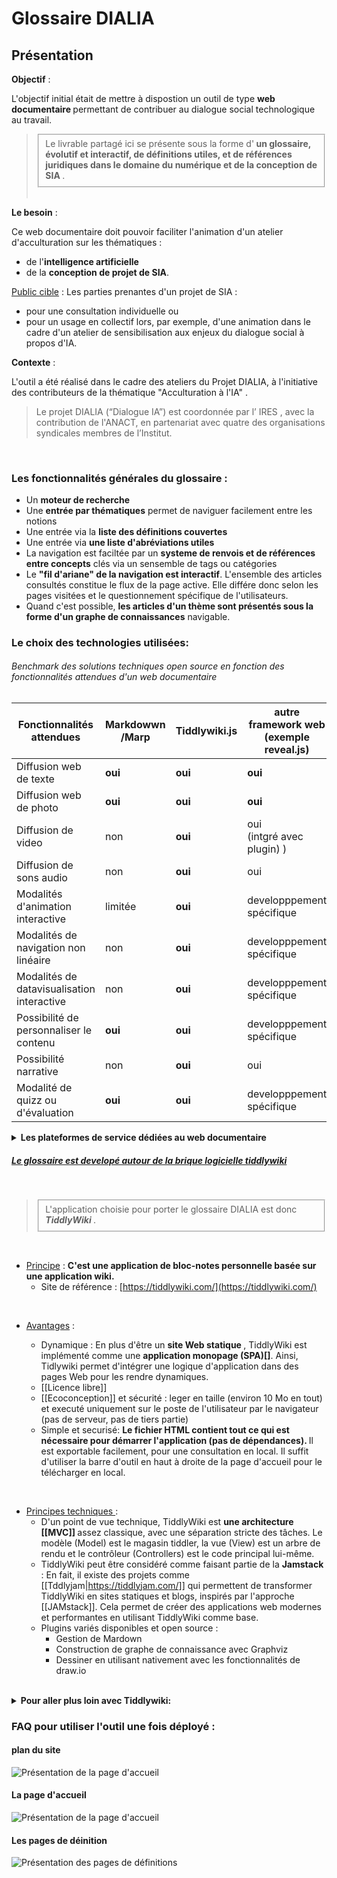 # Glossaire DIALIA

## Présentation

**Objectif** :

L'objectif initial était de mettre à dispostion un outil de type <strong> web documentaire </strong> permettant de contribuer au dialogue social technologique au travail.

> <fieldset>
> Le livrable partagé ici se présente sous la forme d'<strong> un glossaire, évolutif et interactif, de définitions utiles, et de références juridiques dans le domaine du numérique et de la conception de SIA </strong>.  
> </fieldset>
> <br>

**Le besoin** :

Ce web documentaire doit pouvoir faciliter l'animation d'un atelier d'acculturation sur les thématiques :

- de l'<strong>intelligence artificielle</strong>
- de la <strong>conception de projet de SIA</strong>.

<u>Public cible</u> : Les parties prenantes d'un projet de SIA :

- pour une consultation individuelle ou
- pour un usage en collectif lors, par exemple, d'une animation dans le cadre d'un atelier de sensibilisation aux enjeux du dialogue social à propos d'IA.

**Contexte** :

L'outil a été réalisé dans le cadre des ateliers du Projet DIALIA, à l'initiative des contributeurs de la thématique "Acculturation à l'IA" .

> Le projet DIALIA (“Dialogue IA”) est coordonnée par l’ IRES , avec la contribution de l'ANACT, en partenariat avec quatre des organisations syndicales membres de l’Institut.

<br>

### Les fonctionnalités générales du glossaire :

- Un **moteur de recherche**
- Une **entrée par thématiques** permet de naviguer facilement entre les notions
- Une entrée via la **liste des définitions couvertes**
- Une entrée via **une liste d'abréviations utiles**
- La navigation est faciltée par un **systeme de renvois et de références entre concepts** clés via un sensemble de tags ou catégories
- Le **"fil d'ariane" de la navigation est interactif**. L'ensemble des articles consultés constitue le flux de la page active. Elle différe donc selon les pages visitées et le questionnement spécifique de l'utilisateurs.
- Quand c'est possible, **les articles d'un thème sont présentés sous la forme d'un graphe de connaissances** navigable.

### Le choix des technologies utilisées:

###### Benchmark des solutions techniques open source en fonction des fonctionnalités attendues d'un web documentaire

| Fonctionnalités attendues                  | Markdowwn /Marp | Tiddlywiki.js | autre framework web (exemple reveal.js) |
| ------------------------------------------ | --------------- | ------------- | --------------------------------------- |
| Diffusion web de texte                     | **oui**         | **oui**       | **oui**                                 |
| Diffusion web de photo                     | **oui**         | **oui**       | **oui**                                 |
| Diffusion de video                         | non             | **oui**       | oui <br> (intgré avec plugin) )         |
| Diffusion de sons audio                    | non             | **oui**       | oui                                     |
| Modalités d'animation interactive          | limitée         | **oui**       | developppement <br> spécifique          |
| Modalités de navigation non linéaire       | non             | **oui**       | developppement <br> spécifique          |
| Modalités de datavisualisation interactive | non             | **oui**       | developppement <br> spécifique          |
| Possibilité de personnaliser le contenu    | **oui**         | **oui**       | developppement <br> spécifique          |
| Possibilité narrative                      | non             | **oui**       | oui                                     |
| Modalité de quizz ou d'évaluation          | **oui**         | **oui**       | developppement <br> spécifique          |

<details>

<summary>
<strong> Les plateformes de service dédiées au web documentaire </strong> 
</summary>

Liste non exhaustives :

- [Plateforme klynt](https://www.klynt.net/fr/pricingklynt/)
- [Plateforme Racontr](https://r83c929680.racontr.com/)
- [Plateforme Génially](https://genial.ly/fr/)
- [Plateforme Thinglink](https://www.thinglink.com/fr/)

</details>

</fieldset>

##### <u>Le glossaire est developé autour de la brique logicielle tiddlywiki</u>

<br>

> <fieldset>
> L'application choisie pour porter le glossaire DIALIA est donc <b> <i> TiddlyWiki </i></b>.
> </fieldset>

<br>

- <u>Principe</u> : <b> C'est une application de bloc-notes personnelle basée sur une application wiki. </b>
  - Site de référence : [https://tiddlywiki.com/](https://tiddlywiki.com/)

<br>

- <u> Avantages</u> :

  - Dynamique : En plus d'être un <b>site Web statique </b>, TiddlyWiki est implémenté comme une <strong>application monopage (SPA)[]</strong>. Ainsi, Tidlywiki permet d'intégrer une logique d'application dans des pages Web pour les rendre dynamiques.
  - [[Licence libre]]
  - [[Ecoconception]] et sécurité : leger en taille (environ 10 Mo en tout) et executé uniquement sur le poste de l'utilisateur par le navigateur (pas de serveur, pas de tiers partie)
  - Simple et securisé: <strong> Le fichier HTML
    contient tout ce qui est nécessaire pour démarrer l'application (pas de dépendances). </strong> Il est exportable facilement, pour une consultation en local. Il suffit d'utiliser la barre d'outil en haut à droite de la page d'accueil pour le télécharger en local.

<br>

- <u>Principes techniques </u>:
  - D'un point de vue technique, TiddlyWiki est <strong>une architecture [[MVC]] </strong> assez classique, avec une séparation stricte des tâches. Le modèle (Model) est le magasin tiddler, la vue (View) est un arbre de rendu et le contrôleur (Controllers) est le code principal lui-même.
  - TiddlyWiki peut être considéré comme faisant partie de la <strong>Jamstack </strong>: En fait, il existe des projets comme [[Tddlyjam|https://tiddlyjam.com/]] qui permettent de transformer TiddlyWiki en sites statiques et blogs, inspirés par l'approche [[JAMstack]]. Cela permet de créer des applications web modernes et performantes en utilisant TiddlyWiki comme base.
  - Plugins variés disponibles et open source :
    - Gestion de Mardown
    - Construction de graphe de connaissance avec Graphviz
    - Dessiner en utilisant nativement avec les fonctionnalités de draw.io

<br>

<details>
	<summary> <strong> Pour aller plus loin avec Tiddlywiki: </strong>
	</summary>
	
* Site pour les developpeurs : [[https://tiddlywiki.com/dev/]]

- [[https://tw5magick.tiddlyspot.com/]]

- [[https://tiddlyhost.com/]]

- [[Liste des dépot GIT de tiddlywiki|https://github.com/TiddlyWiki]]

  - endpoint API GitHub des dépots avec tiddlywiki5: [[https://api.github.com/search/repositories?q=TiddlyWiki]]

  - endpoint du dépot principal de tiddlywiki: [[https://api.github.com/repos/tiddlywiki/tiddlywiki5]]

- [[TiddlyWiki toolmap|https://dynalist.io/d/zUP-nIWu2FFoXH-oM7L7d9DM]]

</details>

### FAQ pour utiliser l'outil une fois déployé :

#### plan du site

![Présentation de la page d'accueil](./.img/plan_du_site.svg)

#### La page d'accueil

![Présentation de la page d'accueil](./.img/mockup_accueil.svg)

#### Les pages de déinition

![Présentation des pages de définitions](./.img/mockup_definition.svg)
